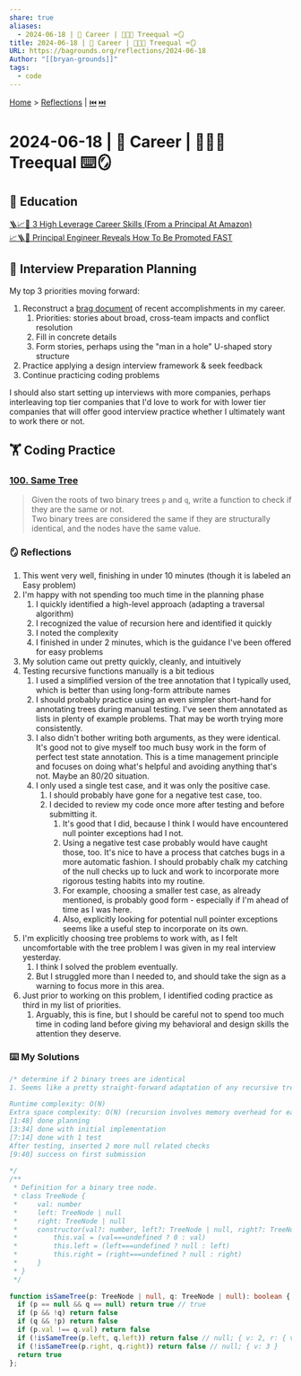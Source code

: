 ```yaml
---
share: true
aliases:
  - 2024-06-18 | 💼 Career | 🌲🟰🌲 Treequal ⌨️🪞
title: 2024-06-18 | 💼 Career | 🌲🟰🌲 Treequal ⌨️🪞
URL: https://bagrounds.org/reflections/2024-06-18
Author: "[[bryan-grounds]]"
tags:
  - code
---
```

[Home](../index.md) > [Reflections](./index.md) | [⏮️](./2024-06-17.md) [⏭️](./2024-06-19.md)  
# 2024-06-18 | 💼 Career | 🌲🟰🌲 Treequal ⌨️🪞  
## 🧠 Education  
[🪜📈🏢 3 High Leverage Career Skills (From a Principal At Amazon)](../videos/3-high-leverage-career-skills-from-a-principal-at-amazon.md)  
[📈🪜🚀 Principal Engineer Reveals How To Be Promoted FAST](../videos/principal-engineer-reveals-how-to-be-promoted-fast.md)  
  
## 🔮 Interview Preparation Planning  
My top 3 priorities moving forward:  
1. Reconstruct a [brag document](../videos/3-high-leverage-career-skills-from-a-principal-at-amazon.md#1.%20Start%20a%20Brag%20Document) of recent accomplishments in my career.  
    1. Priorities: stories about broad, cross-team impacts and conflict resolution  
    2. Fill in concrete details  
    3. Form stories, perhaps using the "man in a hole" U-shaped story structure  
2. Practice applying a design interview framework & seek feedback  
3. Continue practicing coding problems  
  
I should also start setting up interviews with more companies, perhaps interleaving top tier companies that I'd love to work for with lower tier companies that will offer good interview practice whether I ultimately want to work there or not.  
  
## 🏋️ Coding Practice  
### [100. Same Tree](https://leetcode.com/problems/same-tree)  
> Given the roots of two binary trees `p` and `q`, write a function to check if they are the same or not.  
> Two binary trees are considered the same if they are structurally identical, and the nodes have the same value.  
  
### 🪞 Reflections  
1. This went very well, finishing in under 10 minutes (though it is labeled an Easy problem)  
2.  I'm happy with not spending too much time in the planning phase  
    1. I quickly identified a high-level approach (adapting a traversal algorithm)  
    2. I recognized the value of recursion here and identified it quickly  
    3. I noted the complexity  
    4. I finished in under 2 minutes, which is the guidance I've been offered for easy problems  
3. My solution came out pretty quickly, cleanly, and intuitively  
4. Testing recursive functions manually is a bit tedious  
    1. I used a simplified version of the tree annotation that I typically used, which is better than using long-form attribute names  
    2. I should probably practice using an even simpler short-hand for annotating trees during manual testing. I've seen them annotated as lists in plenty of example problems. That may be worth trying more consistently.  
    3. I also didn't bother writing both arguments, as they were identical. It's good not to give myself too much busy work in the form of perfect test state annotation. This is a time management principle and focuses on doing what's helpful and avoiding anything that's not. Maybe an 80/20 situation.  
    4. I only used a single test case, and it was only the positive case.  
        1. I should probably have gone for a negative test case, too.  
        2. I decided to review my code once more after testing and before submitting it.  
            1. It's good that I did, because I think I would have encountered null pointer exceptions had I not.  
            2. Using a negative test case probably would have caught those, too. It's nice to have a process that catches bugs in a more automatic fashion. I should probably chalk my catching of the null checks up to luck and work to incorporate more rigorous testing habits into my routine.  
            3. For example, choosing a smaller test case, as already mentioned, is probably good form - especially if I'm ahead of time as I was here.  
            4. Also, explicitly looking for potential null pointer exceptions seems like a useful step to incorporate on its own.  
5. I'm explicitly choosing tree problems to work with, as I felt uncomfortable with the tree problem I was given in my real interview yesterday.  
    1. I think I solved the problem eventually.  
    2. But I struggled more than I needed to, and should take the sign as a warning to focus more in this area.  
6. Just prior to working on this problem, I identified coding practice as third in my list of priorities.  
    1. Arguably, this is fine, but I should be careful not to spend too much time in coding land before giving my behavioral and design skills the attention they deserve.  
  
### ⌨️ My Solutions  
```ts  
/* determine if 2 binary trees are identical  
1. Seems like a pretty straight-forward adaptation of any recursive tree traversal algorithm will work out here  
  
Runtime complexity: O(N)  
Extra space complexity: O(N) (recursion involves memory overhead for each recursive call)  
[1:48] done planning  
[3:34] done with initial implementation  
[7:14] done with 1 test  
After testing, inserted 2 more null related checks  
[9:40] success on first submission  
  
*/  
/**  
 * Definition for a binary tree node.  
 * class TreeNode {  
 *     val: number  
 *     left: TreeNode | null  
 *     right: TreeNode | null  
 *     constructor(val?: number, left?: TreeNode | null, right?: TreeNode | null) {  
 *         this.val = (val===undefined ? 0 : val)  
 *         this.left = (left===undefined ? null : left)  
 *         this.right = (right===undefined ? null : right)  
 *     }  
 * }  
 */  
  
function isSameTree(p: TreeNode | null, q: TreeNode | null): boolean { // null; { v: 3 }; { v: 2, r: { v: 3 } } }; { v: 1, l: { v: 2, r: { v: 3 } } } { v: 1, l: { v: 2, r: { v: 3 } } }  
  if (p == null && q == null) return true // true  
  if (p && !q) return false  
  if (q && !p) return false  
  if (p.val !== q.val) return false  
  if (!isSameTree(p.left, q.left)) return false // null; { v: 2, r: { v: 3 } } }  
  if (!isSameTree(p.right, q.right)) return false // null; { v: 3 }  
  return true  
};  
```